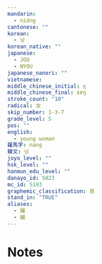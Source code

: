 ```yaml
---
mandarin:
  - niáng
cantonese: ""
korean:
  - 낭
korean_native: ""
japanese:
  - JOU
  - NYOU
japanese_nanori: ""
vietnamese:
middle_chinese_initial: ɳ
middle_chinese_final: ɨɐŋ
stroke_count: "10"
radical: 女
skip_number: 1-3-7
grade_level: 5
pos: ""
english:
  - young woman
羅馬字: nang
韓文: 낭
joyo_level: ""
hsk_level: ""
hanmun_edu_level: ""
danayo_id: 5023
mc_id: 5193
graphemic_classification: 良
stand_in: "TRUE"
aliases:
  - 孃
  - 嬢
---
```


# Notes

